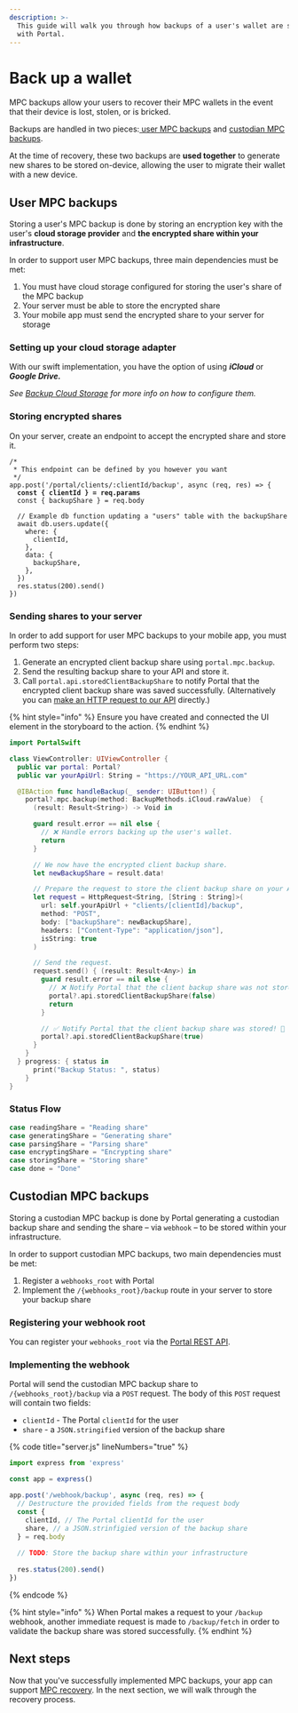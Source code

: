 ```yaml
---
description: >-
  This guide will walk you through how backups of a user's wallet are set up
  with Portal.
---
```


# Back up a wallet

MPC backups allow your users to recover their MPC wallets in the event that their device is lost, stolen, or is bricked.&#x20;

Backups are handled in two pieces:[ user MPC backups](./#user-mpc-backups) and [custodian MPC backups](./#custodian-mpc-backups).

At the time of recovery, these two backups are **used together** to generate new shares to be stored on-device, allowing the user to migrate their wallet with a new device.

## User MPC backups

Storing a user's MPC backup is done by storing an encryption key with the user's **cloud storage provider** and **the encrypted share within your infrastructure**.

In order to support user MPC backups, three main dependencies must be met:

1. You must have cloud storage configured for storing the user's share of the MPC backup
2. Your server must be able to store the encrypted share
3. Your mobile app must send the encrypted share to your server for storage

### Setting up your cloud storage adapter

With our swift implementation, you have the option of using _**iCloud**_ or _**Google Drive.**_&#x20;

_See_ [_Backup Cloud Storage_](../../../../resources/backup-options/) _for more info on how to configure them._

### **Storing encrypted shares**

On your server, create an endpoint to accept the encrypted share and store it.

<pre class="language-typescript" data-title="server.js" data-line-numbers><code class="lang-typescript">/*
 * This endpoint can be defined by you however you want
 */
app.post('/portal/clients/:clientId/backup', async (req, res) => {
<strong>  const { clientId } = req.params
</strong>  const { backupShare } = req.body
  
  // Example db function updating a "users" table with the backupShare
  await db.users.update({
    where: {
      clientId,
    },
    data: {
      backupShare,
    },
  })
  res.status(200).send()
})
</code></pre>

### **Sending shares to your server**

In order to add support for user MPC backups to your mobile app, you must perform two steps:

1. Generate an encrypted client backup share using `portal.mpc.backup`.
2. Send the resulting backup share to your API and store it.
3. Call `portal.api.storedClientBackupShare` to notify Portal that the encrypted client backup share was saved successfully. (Alternatively you can [make an HTTP request to our API](../../../../reference/custodian-api/v1-endpoints.md) directly.)

{% hint style="info" %}
Ensure you have created and connected the UI element in the storyboard to the action.
{% endhint %}

```swift
import PortalSwift

class ViewController: UIViewController {
  public var portal: Portal?
  public var yourApiUrl: String = "https://YOUR_API_URL.com"

  @IBAction func handleBackup(_ sender: UIButton!) {
    portal?.mpc.backup(method: BackupMethods.iCloud.rawValue)  {
      (result: Result<String>) -> Void in

      guard result.error == nil else {
        // ❌ Handle errors backing up the user's wallet.
        return
      }

      // We now have the encrypted client backup share.
      let newBackupShare = result.data!

      // Prepare the request to store the client backup share on your API.
      let request = HttpRequest<String, [String : String]>(
        url: self.yourApiUrl + "clients/[clientId]/backup",
        method: "POST",
        body: ["backupShare": newBackupShare],
        headers: ["Content-Type": "application/json"],
        isString: true
      )

      // Send the request.
      request.send() { (result: Result<Any>) in
        guard result.error == nil else {
          // ❌ Notify Portal that the client backup share was not stored.
          portal?.api.storedClientBackupShare(false)
          return
        }

        // ✅ Notify Portal that the client backup share was stored! 🙌
        portal?.api.storedClientBackupShare(true)
      }
    }
  } progress: { status in
      print("Backup Status: ", status)
    }
}
```

### Status Flow

```swift
case readingShare = "Reading share"
case generatingShare = "Generating share"
case parsingShare = "Parsing share" 
case encryptingShare = "Encrypting share"
case storingShare = "Storing share"
case done = "Done"
```

## Custodian MPC backups

Storing a custodian MPC backup is done by Portal generating a custodian backup share and sending the share –  via `webhook` – to be stored within your infrastructure.

In order to support custodian MPC backups, two main dependencies must be met:

1. Register a `webhooks_root` with Portal
2. Implement the `/{webhooks_root}/backup` route in your server to store your backup share

### Registering your webhook root

You can register your `webhooks_root` via the [Portal REST API](../../../../reference/custodian-api/v1-endpoints.md#register-a-new-webhook).

### Implementing the webhook

Portal will send the custodian MPC backup share to `/{webhooks_root}/backup` via a `POST` request. The body of this `POST` request will contain two fields:

* `clientId` - The Portal `clientId` for the user&#x20;
* `share` - a `JSON.stringified` version of the backup share

{% code title="server.js" lineNumbers="true" %}
```javascript
import express from 'express'

const app = express()

app.post('/webhook/backup', async (req, res) => {
  // Destructure the provided fields from the request body
  const { 
    clientId, // The Portal clientId for the user
    share, // a JSON.strinfigied version of the backup share
  } = req.body
  
  // TODO: Store the backup share within your infrastructure
  
  res.status(200).send()
})
```
{% endcode %}

{% hint style="info" %}
When Portal makes a request to your `/backup` webhook, another immediate request is made to `/backup/fetch` in order to validate the backup share was stored successfully.
{% endhint %}

## Next steps

Now that you've successfully implemented MPC backups, your app can support [MPC recovery](../recover-a-wallet.md). In the next section, we will walk through the recovery process.
